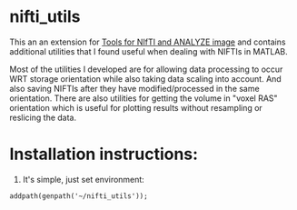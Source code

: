 # nifti_utils
This an an extension for [Tools for NIfTI and ANALYZE image](https://www.mathworks.com/matlabcentral/fileexchange/8797-tools-for-nifti-and-analyze-image) and contains additional utilities that I found useful when dealing with NIFTIs in MATLAB. 

Most of the utilities I developed are for allowing data processing to occur WRT storage orientation while also taking data scaling into account. And also saving NIFTIs after they have modified/processed in the same orientation. There are also utilities for getting the volume in "voxel RAS" orientation which is useful for plotting results without resampling or reslicing the data. 

# Installation instructions:
1) It's simple, just set environment:
```
addpath(genpath('~/nifti_utils'));
```
